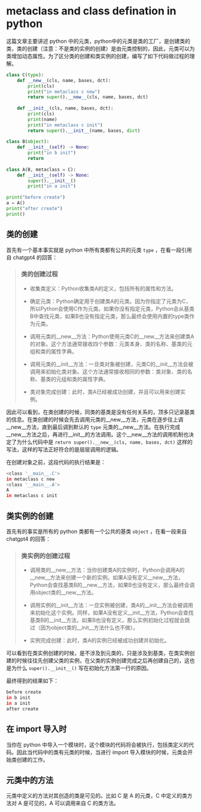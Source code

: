 # metaclass and class defination in python

这篇文章主要讲述 python 中的元类，python中的元类是类的工厂，是创建类的类，类的创建（注意：不是类的实例的创建）是由元类控制的，因此，元类可以为类增加动态属性。为了区分类的创建和类实例的创建，编写了如下代码做过程的理解。

```python
class C(type):
    def __new__(cls, name, bases, dct):
        print(cls)
        print("in metaclass c new")
        return super().__new__(cls, name, bases, dct)
    
    def __init__(cls, name, bases, dct):
        print(cls)
        print(name)
        print("in metaclass c init")
        return super().__init__(name, bases, dict)
    
class B(object):
    def __init__(self) -> None:
        print("in b init")
        return
    
class A(B, metaclass = C):
    def __init__(self) -> None:
        super().__init__()
        print("in a init")
        
print("before create")
a = A()
print("after create")
print()
```

## 类的创建

首先有一个基本事实就是 python 中所有类都有公共的元类 `type` ，在看一段引用自 chatgpt4 的回答：

> ### 类的创建过程
>
> - 收集类定义：Python收集类A的定义，包括所有的属性和方法。
>
> - 确定元类：Python确定用于创建类A的元类。因为你指定了元类为C，所以Python会使用C作为元类。如果你没有指定元类，Python会从基类B中查找元类，如果B也没有指定元类，那么最终会使用内置的type类作为元类。
>
> - 调用元类的__new__方法：Python使用元类C的__new__方法来创建类A的对象。这个方法通常接收四个参数：元类本身、类的名称、基类的元组和类的属性字典。
>
> - 调用元类的__init__方法：一旦类对象被创建，元类C的__init__方法会被调用来初始化类对象。这个方法通常接收相同的参数：类对象、类的名称、基类的元组和类的属性字典。
>
> - 类对象完成创建：此时，类A已经被成功创建，并且可以用来创建实例。

因此可以看到，在类创建的时候，同类的基类是没有任何关系的，顶多只记录基类的信息。在类创建的时候会先去调用元类的__new__方法，元类在逐步往上调__new__方法，直到最后调到默认的 `type` 元类的__new__方法。在执行完成__new__方法之后，再进行__init__的方法调用。这个__new__方法的调用机制也决定了为什么代码中是 `return super().__new__(cls, name, bases, dct)` 这样的写法，这样的写法正好符合的是层层调用的逻辑。

在创建对象之前，这段代码的执行结果是：

```bash
<class '__main__.C'>
in metaclass c new
<class '__main__.A'>
A
in metaclass c init
```

## 类实例的创建

首先有的事实是所有的 python 类都有一个公共的基类 `object` ，在看一段来自 chatgpt4 的回答：

> ### 类实例的创建过程
>
> - 调用类的__new__方法：当你创建类A的实例时，Python会调用A的__new__方法来创建一个新的实例。如果A没有定义__new__方法，Python会查找基类B的__new__方法，如果B也没有定义，那么最终会调用object类的__new__方法。
>
> - 调用实例的__init__方法：一旦实例被创建，类A的__init__方法会被调用来初始化这个实例。同样，如果A没有定义__init__方法，Python会查找基类B的__init__方法，如果B也没有定义，那么实例初始化过程就会跳过（因为object类的__init__方法什么也不做）。
>
> - 实例完成创建：此时，类A的实例已经被成功创建并初始化。
>

可以看到在类实例创建的时候，是不涉及到元类的，只是涉及到基类，在类实例创建的时候往往先创建父类的实例，在父类的实例创建完成之后再创建自己的，这也是为什么 `super().__init__()` 写在初始化方法第一行的原因。

最终得到的结果如下：

```bash
before create
in b init
in a init
after create
```

## 在 import 导入时

当你在 python 中导入一个模块时，这个模块的代码将会被执行，包括类定义的代码。因此当代码中的类有元类的时候，当进行 import 导入模块的时候，元类会开始类创建的工作。

## 元类中的方法

元类中定义的方法对其创造的类是可见的。比如 C 是 A 的元类，C 中定义的类方法对 A 是可见的，A 可以调用来自 C 的类方法。

